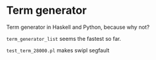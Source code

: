 # Term generator

Term generator in Haskell and Python, because why not?

`term_generator_list` seems the fastest so far.

`test_term_28000.pl` makes swipl segfault
